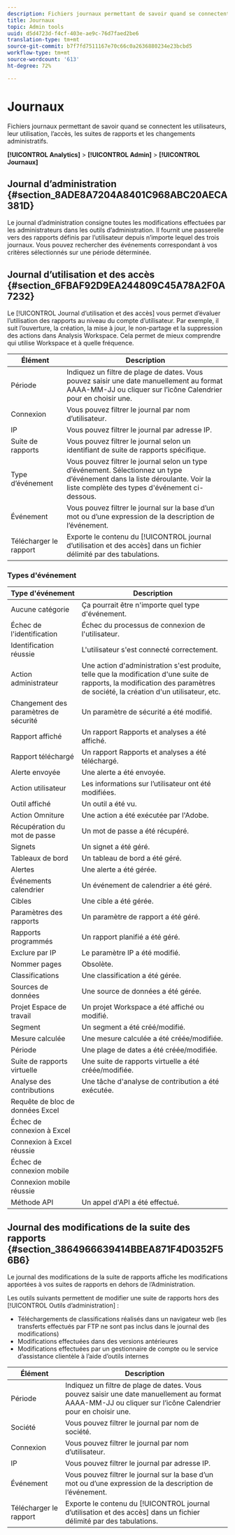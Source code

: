 ```yaml
---
description: Fichiers journaux permettant de savoir quand se connectent les utilisateurs, leur utilisation, l’accès, les suites de rapports et les changements administratifs.
title: Journaux
topic: Admin tools
uuid: d5d4723d-f4cf-403e-ae9c-76d7faed2be6
translation-type: tm+mt
source-git-commit: b7f7fd7511167e70c66c0a2636880234e23bcbd5
workflow-type: tm+mt
source-wordcount: '613'
ht-degree: 72%

---
```



# Journaux

Fichiers journaux permettant de savoir quand se connectent les utilisateurs, leur utilisation, l’accès, les suites de rapports et les changements administratifs.

**[!UICONTROL Analytics]** > **[!UICONTROL Admin]** > **[!UICONTROL Journaux]**

## Journal d’administration {#section_8ADE8A7204A8401C968ABC20AECA381D}

Le journal d’administration consigne toutes les modifications effectuées par les administrateurs dans les outils d’administration. Il fournit une passerelle vers des rapports définis par l’utilisateur depuis n’importe lequel des trois journaux. Vous pouvez rechercher des événements correspondant à vos critères sélectionnés sur une période déterminée.

## Journal d’utilisation et des accès {#section_6FBAF92D9EA244809C45A78A2F0A7232}

Le [!UICONTROL Journal d’utilisation et des accès] vous permet d’évaluer l’utilisation des rapports au niveau du compte d’utilisateur. Par exemple, il suit l’ouverture, la création, la mise à jour, le non-partage et la suppression des actions dans Analysis Workspace. Cela permet de mieux comprendre qui utilise Workspace et à quelle fréquence.

| Élément | Description |
|---|---|
| Période | Indiquez un filtre de plage de dates. Vous pouvez saisir une date manuellement au format AAAA-MM-JJ ou cliquer sur l’icône Calendrier pour en choisir une. |
| Connexion | Vous pouvez filtrer le journal par nom d’utilisateur. |
| IP | Vous pouvez filtrer le journal par adresse IP. |
| Suite de rapports | Vous pouvez filtrer le journal selon un identifiant de suite de rapports spécifique. |
| Type d’événement | Vous pouvez filtrer le journal selon un type d’événement. Sélectionnez un type d’événement dans la liste déroulante. Voir la liste complète des types d&#39;événement ci-dessous. |
| Événement | Vous pouvez filtrer le journal sur la base d’un mot ou d’une expression de la description de l’événement. |
| Télécharger le rapport | Exporte le contenu du [!UICONTROL journal d’utilisation et des accès] dans un fichier délimité par des tabulations. |

### Types d&#39;événement

| Type d&#39;événement | Description |
| --- |--- |
| Aucune catégorie | Ça pourrait être n&#39;importe quel type d&#39;événement. |
| Échec de l&#39;identification | Échec du processus de connexion de l&#39;utilisateur. |
| Identification réussie | L&#39;utilisateur s&#39;est connecté correctement. |
| Action administrateur | Une action d&#39;administration s&#39;est produite, telle que la modification d&#39;une suite de rapports, la modification des paramètres de société, la création d&#39;un utilisateur, etc. |
| Changement des paramètres de sécurité | Un paramètre de sécurité a été modifié. |
| Rapport affiché | Un rapport Rapports et analyses a été affiché. |
| Rapport téléchargé | Un rapport Rapports et analyses a été téléchargé. |
| Alerte envoyée | Une alerte a été envoyée. |
| Action utilisateur | Les informations sur l’utilisateur ont été modifiées. |
| Outil affiché | Un outil a été vu. |
| Action Omniture | Une action a été exécutée par l&#39;Adobe. |
| Récupération du mot de passe | Un mot de passe a été récupéré. |
| Signets | Un signet a été géré. |
| Tableaux de bord | Un tableau de bord a été géré. |
| Alertes | Une alerte a été gérée. |
| Événements calendrier | Un événement de calendrier a été géré. |
| Cibles | Une cible a été gérée. |
| Paramètres des rapports | Un paramètre de rapport a été géré. |
| Rapports programmés | Un rapport planifié a été géré. |
| Exclure par IP | Le paramètre IP a été modifié. |
| Nommer pages | Obsolète. |
| Classifications | Une classification a été gérée. |
| Sources de données | Une source de données a été gérée. |
| Projet Espace de travail | Un projet Workspace a été affiché ou modifié. |
| Segment | Un segment a été créé/modifié. |
| Mesure calculée | Une mesure calculée a été créée/modifiée. |
| Période | Une plage de dates a été créée/modifiée. |
| Suite de rapports virtuelle | Une suite de rapports virtuelle a été créée/modifiée. |
| Analyse des contributions | Une tâche d&#39;analyse de contribution a été exécutée. |
| Requête de bloc de données Excel |  |
| Échec de connexion à Excel |  |
| Connexion à Excel réussie |  |
| Échec de connexion mobile |  |
| Connexion mobile réussie |  |
| Méthode API | Un appel d&#39;API a été effectué. |


## Journal des modifications de la suite des rapports {#section_3864966639414BBEA871F4D0352F56B6}

Le journal des modifications de la suite de rapports affiche les modifications apportées à vos suites de rapports en dehors de l’Administration.

Les outils suivants permettent de modifier une suite de rapports hors des [!UICONTROL Outils d’administration] :

* Téléchargements de classifications réalisés dans un navigateur web (les transferts effectués par FTP ne sont pas inclus dans le journal des modifications)
* Modifications effectuées dans des versions antérieures
* Modifications effectuées par un gestionnaire de compte ou le service d’assistance clientèle à l’aide d’outils internes

| Élément | Description |
|---|---|
| Période | Indiquez un filtre de plage de dates. Vous pouvez saisir une date manuellement au format AAAA-MM-JJ ou cliquer sur l’icône Calendrier pour en choisir une. |
| Société | Vous pouvez filtrer le journal par nom de société. |
| Connexion | Vous pouvez filtrer le journal par nom d’utilisateur. |
| IP | Vous pouvez filtrer le journal par adresse IP. |
| Événement | Vous pouvez filtrer le journal sur la base d’un mot ou d’une expression de la description de l’événement. |
| Télécharger le rapport | Exporte le contenu du [!UICONTROL journal d’utilisation et des accès] dans un fichier délimité par des tabulations. |

